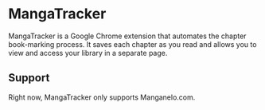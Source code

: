 # MangaTracker

MangaTracker is a Google Chrome extension that automates the chapter book-marking process. It saves each chapter as you read and allows you to view and access your library in a separate page. 

## Support

Right now, MangaTracker only supports Manganelo.com.
